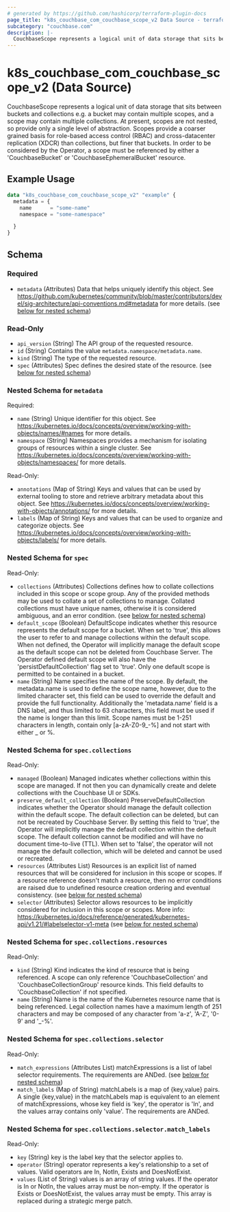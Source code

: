 ```yaml
---
# generated by https://github.com/hashicorp/terraform-plugin-docs
page_title: "k8s_couchbase_com_couchbase_scope_v2 Data Source - terraform-provider-k8s"
subcategory: "couchbase.com"
description: |-
  CouchbaseScope represents a logical unit of data storage that sits between buckets and collections e.g. a bucket may contain multiple scopes, and a scope may contain multiple collections.  At present, scopes are not nested, so provide only a single level of abstraction.  Scopes provide a coarser grained basis for role-based access control (RBAC) and cross-datacenter replication (XDCR) than collections, but finer that buckets. In order to be considered by the Operator, a scope must be referenced by either a 'CouchbaseBucket' or 'CouchbaseEphemeralBucket' resource.
---
```


# k8s_couchbase_com_couchbase_scope_v2 (Data Source)

CouchbaseScope represents a logical unit of data storage that sits between buckets and collections e.g. a bucket may contain multiple scopes, and a scope may contain multiple collections.  At present, scopes are not nested, so provide only a single level of abstraction.  Scopes provide a coarser grained basis for role-based access control (RBAC) and cross-datacenter replication (XDCR) than collections, but finer that buckets. In order to be considered by the Operator, a scope must be referenced by either a 'CouchbaseBucket' or 'CouchbaseEphemeralBucket' resource.

## Example Usage

```terraform
data "k8s_couchbase_com_couchbase_scope_v2" "example" {
  metadata = {
    name      = "some-name"
    namespace = "some-namespace"

  }
}
```

<!-- schema generated by tfplugindocs -->
## Schema

### Required

- `metadata` (Attributes) Data that helps uniquely identify this object. See https://github.com/kubernetes/community/blob/master/contributors/devel/sig-architecture/api-conventions.md#metadata for more details. (see [below for nested schema](#nestedatt--metadata))

### Read-Only

- `api_version` (String) The API group of the requested resource.
- `id` (String) Contains the value `metadata.namespace/metadata.name`.
- `kind` (String) The type of the requested resource.
- `spec` (Attributes) Spec defines the desired state of the resource. (see [below for nested schema](#nestedatt--spec))

<a id="nestedatt--metadata"></a>
### Nested Schema for `metadata`

Required:

- `name` (String) Unique identifier for this object. See https://kubernetes.io/docs/concepts/overview/working-with-objects/names/#names for more details.
- `namespace` (String) Namespaces provides a mechanism for isolating groups of resources within a single cluster. See https://kubernetes.io/docs/concepts/overview/working-with-objects/namespaces/ for more details.

Read-Only:

- `annotations` (Map of String) Keys and values that can be used by external tooling to store and retrieve arbitrary metadata about this object. See https://kubernetes.io/docs/concepts/overview/working-with-objects/annotations/ for more details.
- `labels` (Map of String) Keys and values that can be used to organize and categorize objects. See https://kubernetes.io/docs/concepts/overview/working-with-objects/labels/ for more details.


<a id="nestedatt--spec"></a>
### Nested Schema for `spec`

Read-Only:

- `collections` (Attributes) Collections defines how to collate collections included in this scope or scope group. Any of the provided methods may be used to collate a set of collections to manage.  Collated collections must have unique names, otherwise it is considered ambiguous, and an error condition. (see [below for nested schema](#nestedatt--spec--collections))
- `default_scope` (Boolean) DefaultScope indicates whether this resource represents the default scope for a bucket.  When set to 'true', this allows the user to refer to and manage collections within the default scope.  When not defined, the Operator will implicitly manage the default scope as the default scope can not be deleted from Couchbase Server.  The Operator defined default scope will also have the 'persistDefaultCollection' flag set to 'true'.  Only one default scope is permitted to be contained in a bucket.
- `name` (String) Name specifies the name of the scope.  By default, the metadata.name is used to define the scope name, however, due to the limited character set, this field can be used to override the default and provide the full functionality. Additionally the 'metadata.name' field is a DNS label, and thus limited to 63 characters, this field must be used if the name is longer than this limit. Scope names must be 1-251 characters in length, contain only [a-zA-Z0-9_-%] and not start with either _ or %.

<a id="nestedatt--spec--collections"></a>
### Nested Schema for `spec.collections`

Read-Only:

- `managed` (Boolean) Managed indicates whether collections within this scope are managed. If not then you can dynamically create and delete collections with the Couchbase UI or SDKs.
- `preserve_default_collection` (Boolean) PreserveDefaultCollection indicates whether the Operator should manage the default collection within the default scope.  The default collection can be deleted, but can not be recreated by Couchbase Server.  By setting this field to 'true', the Operator will implicitly manage the default collection within the default scope.  The default collection cannot be modified and will have no document time-to-live (TTL).  When set to 'false', the operator will not manage the default collection, which will be deleted and cannot be used or recreated.
- `resources` (Attributes List) Resources is an explicit list of named resources that will be considered for inclusion in this scope or scopes.  If a resource reference doesn't match a resource, then no error conditions are raised due to undefined resource creation ordering and eventual consistency. (see [below for nested schema](#nestedatt--spec--collections--resources))
- `selector` (Attributes) Selector allows resources to be implicitly considered for inclusion in this scope or scopes.  More info: https://kubernetes.io/docs/reference/generated/kubernetes-api/v1.21/#labelselector-v1-meta (see [below for nested schema](#nestedatt--spec--collections--selector))

<a id="nestedatt--spec--collections--resources"></a>
### Nested Schema for `spec.collections.resources`

Read-Only:

- `kind` (String) Kind indicates the kind of resource that is being referenced.  A scope can only reference 'CouchbaseCollection' and 'CouchbaseCollectionGroup' resource kinds.  This field defaults to 'CouchbaseCollection' if not specified.
- `name` (String) Name is the name of the Kubernetes resource name that is being referenced. Legal collection names have a maximum length of 251 characters and may be composed of any character from 'a-z', 'A-Z', '0-9' and '_-%'.


<a id="nestedatt--spec--collections--selector"></a>
### Nested Schema for `spec.collections.selector`

Read-Only:

- `match_expressions` (Attributes List) matchExpressions is a list of label selector requirements. The requirements are ANDed. (see [below for nested schema](#nestedatt--spec--collections--selector--match_expressions))
- `match_labels` (Map of String) matchLabels is a map of {key,value} pairs. A single {key,value} in the matchLabels map is equivalent to an element of matchExpressions, whose key field is 'key', the operator is 'In', and the values array contains only 'value'. The requirements are ANDed.

<a id="nestedatt--spec--collections--selector--match_expressions"></a>
### Nested Schema for `spec.collections.selector.match_labels`

Read-Only:

- `key` (String) key is the label key that the selector applies to.
- `operator` (String) operator represents a key's relationship to a set of values. Valid operators are In, NotIn, Exists and DoesNotExist.
- `values` (List of String) values is an array of string values. If the operator is In or NotIn, the values array must be non-empty. If the operator is Exists or DoesNotExist, the values array must be empty. This array is replaced during a strategic merge patch.
